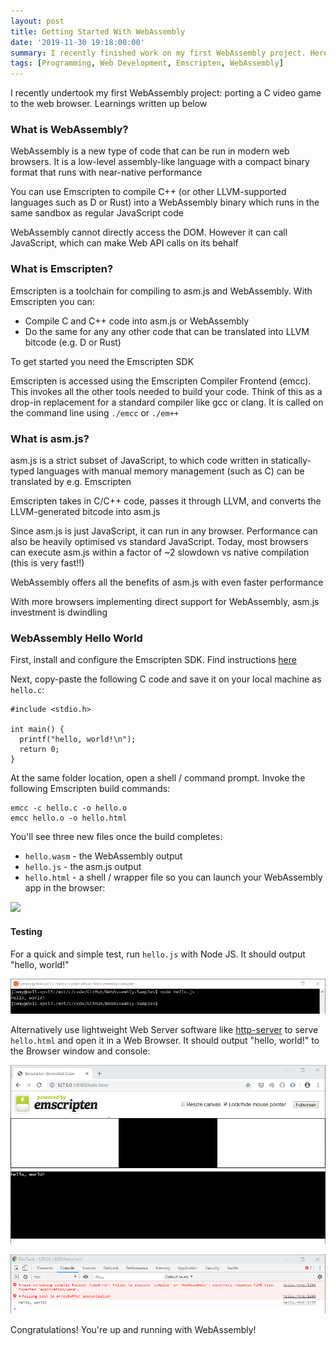 ```yaml
---
layout: post
title: Getting Started With WebAssembly
date: '2019-11-30 19:18:00:00'
summary: I recently finished work on my first WebAssembly project. Here are the things I learned ...
tags: [Programming, Web Development, Emscripten, WebAssembly]
---
```


I recently undertook my first WebAssembly project: porting a C video game to the web browser. Learnings written up below


### What is WebAssembly?

WebAssembly is a new type of code that can be run in modern web browsers. It is a low-level assembly-like language with a compact binary format that runs with near-native performance

You can use Emscripten to compile C++ (or other LLVM-supported languages such as D or Rust) into a WebAssembly binary which runs in the same sandbox as regular JavaScript code

WebAssembly cannot directly access the DOM. However it can call JavaScript, which can make Web API calls on its behalf 


### What is Emscripten?

Emscripten is a toolchain for compiling to asm.js and WebAssembly. With Emscripten you can:

- Compile C and C++ code into asm.js or WebAssembly
- Do the same for any any other code that can be translated into LLVM bitcode (e.g. D or Rust)

To get started you need the Emscripten SDK

Emscripten is accessed using the Emscripten Compiler Frontend (emcc). This invokes all the other tools needed to build your code. Think of this as a drop-in replacement for a standard compiler like gcc or clang. It is called on the command line using `./emcc` or `./em++`


### What is asm.js?

asm.js is a strict subset of JavaScript, to which code written in statically-typed languages with manual memory management (such as C) can be translated by e.g. Emscripten

Emscripten takes in C/C++ code, passes it through LLVM, and converts the LLVM-generated bitcode into asm.js

Since asm.js is just JavaScript, it can run in any browser. Performance can also be heavily optimised vs standard JavaScript. Today, most browsers can execute asm.js within a factor of ~2 slowdown vs native compilation (this is very fast!!)

WebAssembly offers all the benefits of asm.js with even faster performance

With more browsers implementing direct support for WebAssembly, asm.js investment is dwindling


### WebAssembly Hello World

First, install and configure the Emscripten SDK. Find instructions <a href="https://emscripten.org/docs/getting_started/downloads.html" target="_blank">here</a> 

Next, copy-paste the following C code and save it on your local machine as `hello.c`:

```
#include <stdio.h>

int main() {
  printf("hello, world!\n");
  return 0;
}
```

At the same folder location, open a shell / command prompt. Invoke the following Emscripten build commands:

```
emcc -c hello.c -o hello.o
emcc hello.o -o hello.html
```

You'll see three new files once the build completes:

* `hello.wasm` - the WebAssembly output
* `hello.js` - the asm.js output
* `hello.html` - a shell / wrapper file so you can launch your WebAssembly app in the browser:

![](/img/posts/emscripten_hello_world.png)


#### Testing

For a quick and simple test, run `hello.js` with Node JS. It should output "hello, world!"

![](/img/posts/emscripten_node_js_test.png)

Alternatively use lightweight Web Server software like <a href="https://www.npmjs.com/package/http-server" target="_blank">http-server</a> to serve `hello.html` and open it in a Web Browser. It should output "hello, world!" to the Browser window and console:

![](/img/posts/emscripten_browser_test.png)

![](/img/posts/emscripten_browser_test_console.png)

Congratulations! You're up and running with WebAssembly!
